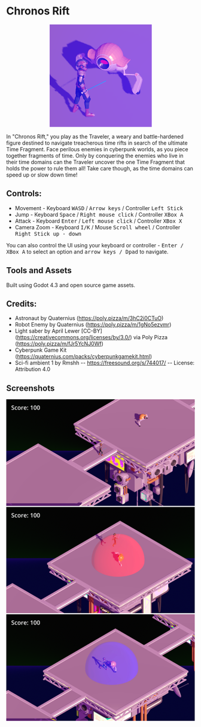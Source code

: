 # Chronos Rift
<p align="center">
  <img src="/art/icon.png" />
</p>

In "Chronos Rift," you play as the Traveler, a weary and battle-hardened figure destined to navigate treacherous time rifts in search of the ultimate Time Fragment. Face perilous enemies in cyberpunk worlds, as you piece together fragments of time. Only by conquering the enemies who live in their time domains can the Traveler uncover the one Time Fragment that holds the power to rule them all! Take care though, as the time domains can speed up or slow down time!

## Controls:

- Movement - Keyboard <kbd>WASD</kbd> / <kbd>Arrow keys</kbd> / Controller <kbd>Left Stick</kbd>
- Jump - Keyboard <kbd>Space</kbd> / <kbd>Right mouse click</kbd> / Controller <kbd>XBox A</kbd>
- Attack - Keyboard <kbd>Enter</kbd></kbd> / <kbd>Left mouse click</kbd> / Controller <kbd>XBox X</kbd>
- Camera Zoom - Keyboard <kbd>I/K</kbd> / Mouse <kbd>Scroll wheel</kbd> / Controller <kbd>Right Stick up - down</kbd>

You can also control the UI using your keyboard or controller - <kbd>Enter / XBox A</kbd> to select an option and <kbd>arrow keys / Dpad</kbd> to navigate.

## Tools and Assets
Built using Godot 4.3 and open source game assets.

## Credits:
- Astronaut by Quaternius (https://poly.pizza/m/3hC2i0CTuO)
- Robot Enemy by Quaternius (https://poly.pizza/m/1gNo5ezvmr)
- Light saber by April Lewer [CC-BY] (https://creativecommons.org/licenses/by/3.0/) via Poly Pizza (https://poly.pizza/m/fJr5YcNJ0Wf)
- Cyberpunk Game Kit (https://quaternius.com/packs/cyberpunkgamekit.html)
- Sci-fi ambient 1 by Rmshh -- https://freesound.org/s/744017/ -- License: Attribution 4.0

## Screenshots
![Player battling enemy 1](/screenshots/1.jpg)
![Player battling enemy 2](/screenshots/2.jpg)
![Player battling enemy 3](/screenshots/3.jpg)
